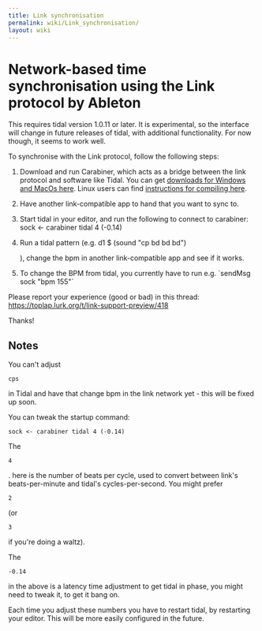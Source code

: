 ```yaml
---
title: Link synchronisation
permalink: wiki/Link_synchronisation/
layout: wiki
---
```


# Network-based time synchronisation using the Link protocol by Ableton

This requires tidal version 1.0.11 or later. It is experimental, so the
interface will change in future releases of tidal, with additional
functionality. For now though, it seems to work well.

To synchronise with the Link protocol, follow the following steps:

1.  Download and run Carabiner, which acts as a bridge between the link
    protocol and software like Tidal. You can get [downloads for Windows
    and MacOs
    here](https://github.com/Deep-Symmetry/carabiner/releases). Linux
    users can find [instructions for compiling
    here](https://github.com/Deep-Symmetry/carabiner).
2.  Have another link-compatible app to hand that you want to sync to.
3.  Start tidal in your editor, and run the following to connect to
    carabiner:
        sock <- carabiner tidal 4 (-0.14)
4.  Run a tidal pattern (e.g.
        d1 $ (sound "cp bd bd bd")

    ), change the bpm in another link-compatible app and see if it
    works.
5.  To change the BPM from tidal, you currently have to run e.g.
    \`sendMsg sock "bpm 155"\`

Please report your experience (good or bad) in this thread:
<https://toplap.lurk.org/t/link-support-preview/418>

Thanks!

## Notes

You can't adjust

    cps

in Tidal and have that change bpm in the link network yet - this will be
fixed up soon.

You can tweak the startup command:

    sock <- carabiner tidal 4 (-0.14)

The

    4

. here is the number of beats per cycle, used to convert between link's
beats-per-minute and tidal's cycles-per-second. You might prefer

    2

(or

    3

if you're doing a waltz).

The

    -0.14

in the above is a latency time adjustment to get tidal in phase, you
might need to tweak it, to get it bang on.

Each time you adjust these numbers you have to restart tidal, by
restarting your editor. This will be more easily configured in the
future.
